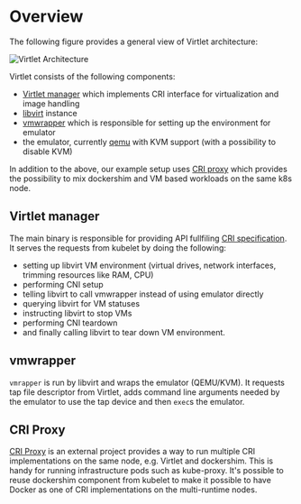 # Overview

The following figure provides a general view of Virtlet architecture:

![Virtlet Architecture](img/virtlet.png)

Virtlet consists of the following components:

* [Virtlet manager](https://github.com/Mirantis/virtlet/tree/master/cmd/virtlet)
  which implements CRI interface for virtualization and image handling
* [libvirt](http://libvirt.org) instance
* [vmwrapper](https://github.com/Mirantis/virtlet/tree/master/cmd/vmwrapper)
  which is responsible for setting up the environment for emulator
* the emulator, currently [qemu](http://www.qemu-project.org/) with
  KVM support (with a possibility to disable KVM)

In addition to the above, our example setup uses
[CRI proxy](https://github.com/Mirantis/criproxy) which provides the
possibility to mix dockershim and VM based workloads on the same k8s
node.

## Virtlet manager

The main binary is responsible for providing API fullfiling
[CRI specification](https://github.com/kubernetes/community/blob/master/contributors/devel/sig-node/container-runtime-interface.md).
It serves the requests from kubelet by doing the following:

* setting up libvirt VM environment (virtual drives, network
  interfaces, trimming resources like RAM, CPU)
* performing CNI setup
* telling libvirt to call vmwrapper instead of using emulator directly
* querying libvirt for VM statuses
* instructing libvirt to stop VMs
* performing CNI teardown
* and finally calling libvirt to tear down VM environment.

## vmwrapper

`vmrapper` is run by libvirt and wraps the emulator (QEMU/KVM).  It
requests tap file descriptor from Virtlet, adds command line
arguments needed by the emulator to use the tap device and then
`exec`s the emulator.

## CRI Proxy

[CRI Proxy](https://github.com/Mirantis/criproxy) is an external
project provides a way to run multiple CRI implementations on the same
node, e.g. Virtlet and dockershim. This is handy for running
infrastructure pods such as kube-proxy. It's possible to reuse
dockershim component from kubelet to make it possible to have Docker
as one of CRI implementations on the multi-runtime nodes.
